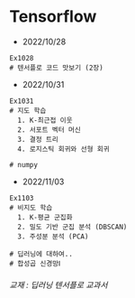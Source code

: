 # Tensorflow
* 2022/10/28
```
Ex1028 
# 텐서플로 코드 맛보기 (2장)
```
* 2022/10/31
```
Ex1031   
# 지도 학습 
  1. K-최근접 이웃  
  2. 서포트 벡터 머신
  3. 결정 트리
  4. 로지스틱 회귀와 선형 회귀
  
# numpy 
``` 
* 2022/11/03
```
Ex1103
# 비지도 학습
  1. K-평균 군집화
  2. 밀도 기반 군집 분석 (DBSCAN)
  3. 주성분 분석 (PCA)
  
# 딥러닝에 대하여..
# 합성곱 신경망Ⅰ
```



















###### 교재 : 딥러닝 텐서플로 교과서
